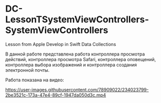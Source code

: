 # DC-LessonTSystemViewControllers-SystemViewControllers
Lesson from Apple Develop in Swift Data Collections

В данной работе представлена работа контроллера просмотра действий, контроллера просмотра Safari, 
контроллера оповещений, контроллера выбора изображений и контроллера создания электронной почты. 

Работа показана на видео:

https://user-images.githubusercontent.com/78909022/234023799-2be3521c-173a-47e4-89cf-1947da050d3c.mp4

